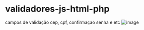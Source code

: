 # validadores-js-html-php
campos de validação cep, cpf, confirmaçao senha e etc
![image](https://user-images.githubusercontent.com/99026853/177454462-6a220355-97bd-4682-9181-eaff9eb8e28f.png)

